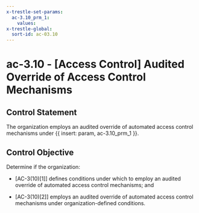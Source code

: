 ```yaml
---
x-trestle-set-params:
  ac-3.10_prm_1:
    values:
x-trestle-global:
  sort-id: ac-03.10
---
```


# ac-3.10 - \[Access Control\] Audited Override of Access Control Mechanisms

## Control Statement

The organization employs an audited override of automated access control mechanisms under {{ insert: param, ac-3.10_prm_1 }}.

## Control Objective

Determine if the organization:

- \[AC-3(10)[1]\] defines conditions under which to employ an audited override of automated access control mechanisms; and

- \[AC-3(10)[2]\] employs an audited override of automated access control mechanisms under organization-defined conditions.
